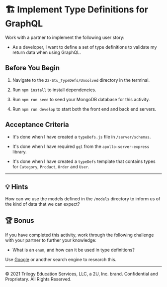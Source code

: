 # 🏗️ Implement Type Definitions for GraphQL

Work with a partner to implement the following user story:

* As a developer, I want to define a set of type definitions to validate my return data when using GraphQL.

## Before You Begin

1. Navigate to the `22-Stu_TypeDefs/Unsolved` directory in the terminal.

2. Run `npm install` to install dependencies.

3. Run `npm run seed` to seed your MongoDB database for this activity.

4. Run `npm run develop` to start both the front end and back end servers.

## Acceptance Criteria

* It's done when I have created a `typeDefs.js` file in `/server/schemas`.

* It's done when I have required `gql` from the `apollo-server-express` library.

* It's done when I have created a `typeDefs` template that contains types for `Category`, `Product`, `Order` and `User`.

---

## 💡 Hints

How can we use the models defined in the `/models` directory to inform us of the kind of data that we can expect?

## 🏆 Bonus

If you have completed this activity, work through the following challenge with your partner to further your knowledge:

* What is an `enum`, and how can it be used in type definitions?

Use [Google](https://www.google.com) or another search engine to research this.

---
© 2021 Trilogy Education Services, LLC, a 2U, Inc. brand. Confidential and Proprietary. All Rights Reserved.
